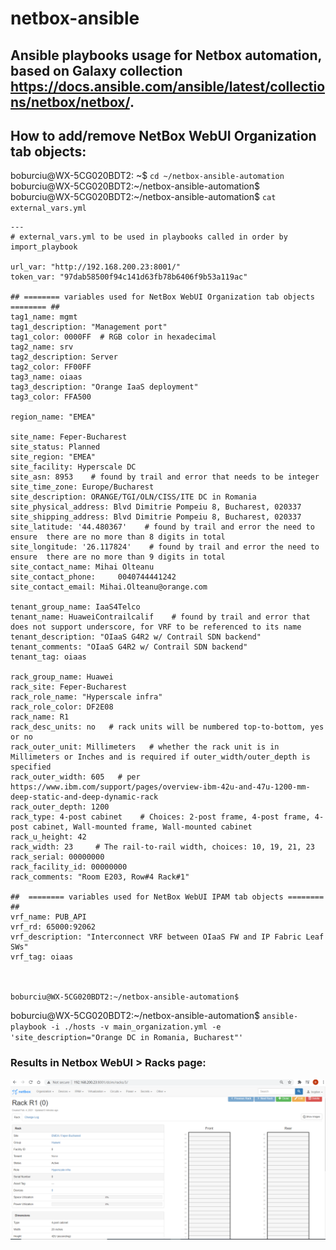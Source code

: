 # netbox-ansible
## Ansible playbooks usage for Netbox automation, based on Galaxy collection https://docs.ansible.com/ansible/latest/collections/netbox/netbox/.

## How to add/remove NetBox WebUI Organization tab objects:
boburciu@WX-5CG020BDT2: ~$ ` cd ~/netbox-ansible-automation ` <br/>
boburciu@WX-5CG020BDT2:~/netbox-ansible-automation$  <br/>
boburciu@WX-5CG020BDT2:~/netbox-ansible-automation$ ` cat external_vars.yml `  <br/>
```
---
# external_vars.yml to be used in playbooks called in order by import_playbook

url_var: "http://192.168.200.23:8001/"
token_var: "97dab58500f94c141d63fb78b6406f9b53a119ac"

## ======== variables used for NetBox WebUI Organization tab objects ======== ##
tag1_name: mgmt
tag1_description: "Management port"
tag1_color: 0000FF  # RGB color in hexadecimal
tag2_name: srv
tag2_description: Server
tag2_color: FF00FF
tag3_name: oiaas
tag3_description: "Orange IaaS deployment"
tag3_color: FFA500

region_name: "EMEA"

site_name: Feper-Bucharest
site_status: Planned
site_region: "EMEA"
site_facility: Hyperscale DC
site_asn: 8953    # found by trail and error that needs to be integer
site_time_zone: Europe/Bucharest
site_description: ORANGE/TGI/OLN/CISS/ITE DC in Romania
site_physical_address: Blvd Dimitrie Pompeiu 8, Bucharest, 020337
site_shipping_address: Blvd Dimitrie Pompeiu 8, Bucharest, 020337
site_latitude: '44.480367'    # found by trail and error the need to ensure  there are no more than 8 digits in total
site_longitude: '26.117824'    # found by trail and error the need to ensure  there are no more than 9 digits in total
site_contact_name: Mihai Olteanu
site_contact_phone:     0040744441242
site_contact_email: Mihai.Olteanu@orange.com

tenant_group_name: IaaS4Telco
tenant_name: HuaweiContrailcalif    # found by trail and error that does not support underscore, for VRF to be referenced to its name
tenant_description: "OIaaS G4R2 w/ Contrail SDN backend"
tenant_comments: "OIaaS G4R2 w/ Contrail SDN backend"
tenant_tag: oiaas

rack_group_name: Huawei
rack_site: Feper-Bucharest
rack_role_name: "Hyperscale infra"
rack_role_color: DF2E08
rack_name: R1
rack_desc_units: no   # rack units will be numbered top-to-bottom, yes or no
rack_outer_unit: Millimeters   # whether the rack unit is in Millimeters or Inches and is required if outer_width/outer_depth is specified
rack_outer_width: 605   # per https://www.ibm.com/support/pages/overview-ibm-42u-and-47u-1200-mm-deep-static-and-deep-dynamic-rack
rack_outer_depth: 1200
rack_type: 4-post cabinet    # Choices: 2-post frame, 4-post frame, 4-post cabinet, Wall-mounted frame, Wall-mounted cabinet
rack_u_height: 42
rack_width: 23     # The rail-to-rail width, choices: 10, 19, 21, 23
rack_serial: 00000000
rack_facility_id: 00000000
rack_comments: "Room E203, Row#4 Rack#1"

##  ======== variables used for NetBox WebUI IPAM tab objects ======== ##
vrf_name: PUB_API
vrf_rd: 65000:92062
vrf_description: "Interconnect VRF between OIaaS FW and IP Fabric Leaf SWs"
vrf_tag: oiaas



boburciu@WX-5CG020BDT2:~/netbox-ansible-automation$
```
boburciu@WX-5CG020BDT2:~/netbox-ansible-automation$ ` ansible-playbook -i ./hosts -v main_organization.yml -e 'site_description="Orange DC in Romania, Bucharest"' ` 

### Results in Netbox WebUI > Racks page:
![Netbox ](./images/rack_image.PNG)